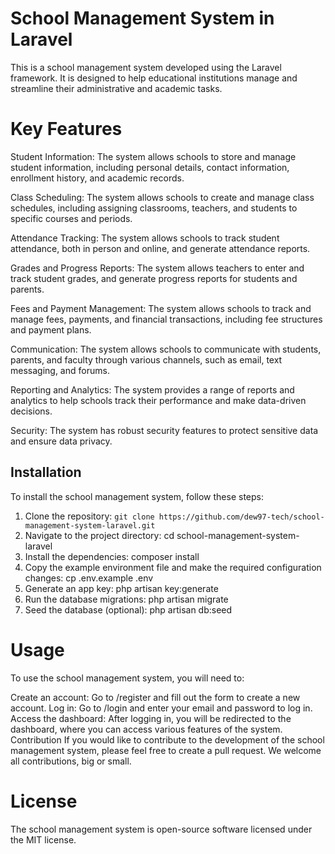 # School Management System in Laravel

This is a school management system developed using the Laravel framework. It is designed to help educational institutions manage and streamline their administrative and academic tasks.

# Key Features

Student Information: The system allows schools to store and manage student information, including personal details, contact information, enrollment history, and academic records.

Class Scheduling: The system allows schools to create and manage class schedules, including assigning classrooms, teachers, and students to specific courses and periods.

Attendance Tracking: The system allows schools to track student attendance, both in person and online, and generate attendance reports.

Grades and Progress Reports: The system allows teachers to enter and track student grades, and generate progress reports for students and parents.

Fees and Payment Management: The system allows schools to track and manage fees, payments, and financial transactions, including fee structures and payment plans.

Communication: The system allows schools to communicate with students, parents, and faculty through various channels, such as email, text messaging, and forums.

Reporting and Analytics: The system provides a range of reports and analytics to help schools track their performance and make data-driven decisions.

Security: The system has robust security features to protect sensitive data and ensure data privacy.

## Installation
To install the school management system, follow these steps:

1) Clone the repository: `git clone https://github.com/dew97-tech/school-management-system-laravel.git`
2) Navigate to the project directory: cd school-management-system-laravel
3) Install the dependencies: composer install
4) Copy the example environment file and make the required configuration changes: cp .env.example .env
5) Generate an app key: php artisan key:generate
6) Run the database migrations: php artisan migrate
7) Seed the database (optional): php artisan db:seed

# Usage

To use the school management system, you will need to:

Create an account: Go to /register and fill out the form to create a new account.
Log in: Go to /login and enter your email and password to log in.
Access the dashboard: After logging in, you will be redirected to the dashboard, where you can access various features of the system.
Contribution
If you would like to contribute to the development of the school management system, please feel free to create a pull request. We welcome all contributions, big or small.

# License

The school management system is open-source software licensed under the MIT license.

